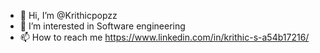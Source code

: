 - 👋 Hi, I’m @Krithicpopzz
- 👀 I’m interested in Software engineering
- 📫 How to reach me https://www.linkedin.com/in/krithic-s-a54b17216/

<!---
Krithicpopzz/Krithicpopzz is a ✨ special ✨ repository because its `README.md` (this file) appears on your GitHub profile.
You can click the Preview link to take a look at your changes.
--->
